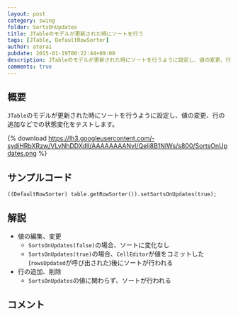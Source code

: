 ```yaml
---
layout: post
category: swing
folder: SortsOnUpdates
title: JTableのモデルが更新された時にソートを行う
tags: [JTable, DefaultRowSorter]
author: aterai
pubdate: 2015-01-19T00:22:44+09:00
description: JTableのモデルが更新された時にソートを行うように設定し、値の変更、行の追加などでの状態変化をテストします。
comments: true
---
```

## 概要
`JTable`のモデルが更新された時にソートを行うように設定し、値の変更、行の追加などでの状態変化をテストします。

{% download https://lh3.googleusercontent.com/-sydiHRbXRzw/VLvNhDDXdlI/AAAAAAAANvI/Qelj8B1NIWs/s800/SortsOnUpdates.png %}

## サンプルコード
<pre class="prettyprint"><code>((DefaultRowSorter) table.getRowSorter()).setSortsOnUpdates(true);
</code></pre>

## 解説
- 値の編集、変更
    - `SortsOnUpdates(false)`の場合、ソートに変化なし
    - `SortsOnUpdates(true)`の場合、`CellEditor`が値をコミットした(`rowsUpdated`が呼び出された)後にソートが行われる
- 行の追加、削除
    - `SortsOnUpdates`の値に関わらず、ソートが行われる

<!-- dummy comment line for breaking list -->

## コメント
